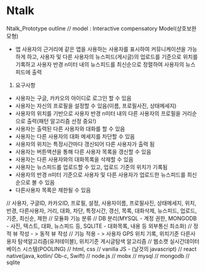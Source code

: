 # Ntalk
Ntalk_Prototype
outline // model : Interactive compensatory Model(상호보완 모형)
- 앱 사용자의 근거리에 같은 앱을 사용하는 사용자를 표시하여 커뮤니케이션을 가능하게 하고, 사용자 및 다른 사용자의 뉴스피드(게시글)의 업로드를 기준으로 위치를 기록하고 사용자 반경 n미터 내의 뉴스피드를 최신순으로 정렬하여 사용자의 뉴스피드에 출력

1. 요구사항
 - 사용자는 구글, 카카오의 아이디로 로그인 할 수 있음
 - 사용자는 자신의 프로필을 설정할 수 있음(이름, 프로필사진, 상태메세지)
 - 사용자의 위치를 기반으로 사용자 반경 n미터 내의 다른 사용자의 프로필을 거리순으로 출력(패턴 알고리즘 선정 중요!)
 - 사용자는 출력된 다른 사용자와 대화를 할 수 있음
 - 사용자는 다른 사용자의 대화 메세지를 차단할 수 있음
 - 사용자의 위치는 특정시간마다 갱신되어 다른 사용자가 출력 됨
 - 사용자는 버튼액션을 통해 다른 사용자 목록을 갱신할 수 있음
 - 사용자는 다른 사용자와의 대화목록을 삭제할 수 있음
 - 사용자는 뉴스피드를 업로드할 수 있고, 업로드 기준의 위치가 기록됨
 - 사용자의 반경 n미터 기준으로 사용자 및 다른 사용자가 업로드한 뉴스피드를 최신순으로 볼 수 있음
 - 다른사용자 목록은 제한될 수 있음
 
 // 사용자, 구글ID, 카카오ID, 프로필, 설정, 사용자이름, 프로필사진, 상태메세지, 위치, 반경, 다른사용자, 거리, 대화, 차단, 특정시간, 갱신, 목록, 대화삭제, 뉴스피드, 업로드, 기준, 최신순, 제한
 // 모듈화 기능 분류
 // DB 분리(MYSQL - 계정 권한, MONGODB - 사진, 텍스트, 대화, 뉴스피드 등, SQLITE - 대화목록, 내용 등 외부통신 최소화)
 // 정적 뷰 작성 - > 동적 뷰 작성
 // 기능 적용 - > 사용자 GPS 위치 기록, 위치기준 다른사용자 탐색알고리즘(유저테이블), 위치기준 게시글탐색 알고리즘
 // 웹소캣 실시간데이터베이스 시스템(POOLING)
 // html, css
 // vanilla JS - (날것의 javascript)
 // react native(java, kotlin/ Ob-c, Swift)
 // node.js
 // mobx
 // mysql
 // mongodb
 // sqlite
